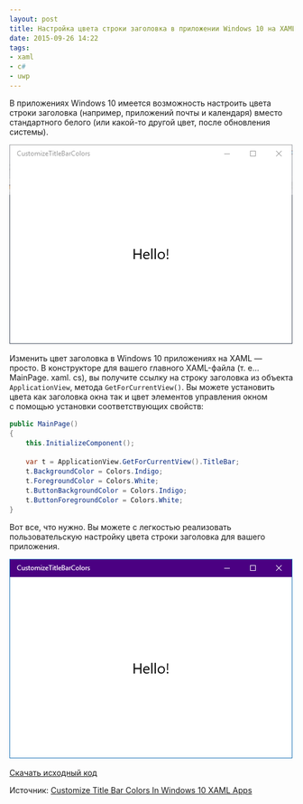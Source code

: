 ```yaml
---
layout: post
title: Настройка цвета строки заголовка в приложении Windows 10 на XAML
date: 2015-09-26 14:22
tags:
- xaml
- c#
- uwp
---
```


В приложениях Windows 10 имеется возможность настроить цвета строки заголовка (например, приложений почты и календаря) вместо стандартного белого (или какой-то другой цвет, после обновления системы).

![стандартная, белая строка заголовка](https://raw.githubusercontent.com/wcoder/blog/master/win10-title-xaml/1.png)

Изменить цвет заголовка в Windows 10 приложениях на XAML — просто. В конструкторе для вашего главного XAML-файла (т. е... MainPage. xaml. cs), вы получите ссылку на строку заголовка из объекта `ApplicationView`, метода `GetForCurrentView()`. Вы можете установить цвета как заголовка окна так и цвет элементов управления окном с помощью установки соответствующих свойств:

``` csharp
public MainPage()
{
	this.InitializeComponent();

	var t = ApplicationView.GetForCurrentView().TitleBar;
	t.BackgroundColor = Colors.Indigo;
	t.ForegroundColor = Colors.White;
	t.ButtonBackgroundColor = Colors.Indigo;
	t.ButtonForegroundColor = Colors.White;
}
```

Вот все, что нужно. Вы можете с легкостью реализовать пользовательскую настройку цвета строки заголовка для вашего приложения.

![итоговый цвет строки заголовка](https://raw.githubusercontent.com/wcoder/blog/master/win10-title-xaml/2.png)

[Скачать исходный код](https://github.com/wcoder/blog/blob/master/win10-title-xaml/CustomizeTitleBarColors.zip?raw=true)

Источник: [Customize Title Bar Colors In Windows 10 XAML Apps](http://www.sluniverse.com/ffn/index.php/2015/08/customize-title-bar-color-in-windows-10-xaml-apps/)
